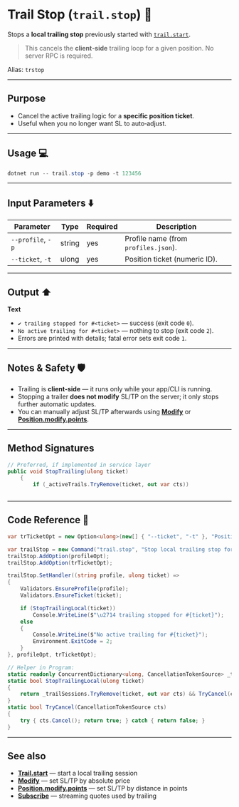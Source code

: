 # Trail Stop (`trail.stop`) 🛑

Stops a **local trailing stop** previously started with [`trail.start`](./Trail.start.md).

> This cancels the **client‑side** trailing loop for a given position. No server RPC is required.

Alias: `trstop`

---

## Purpose

* Cancel the active trailing logic for a **specific position ticket**.
* Useful when you no longer want SL to auto‑adjust.

---

## Usage 💻

```powershell
dotnet run -- trail.stop -p demo -t 123456
```

---

## Input Parameters ⬇️

| Parameter         | Type   | Required | Description                          |
| ----------------- | ------ | -------- | ------------------------------------ |
| `--profile`, `-p` | string | yes      | Profile name (from `profiles.json`). |
| `--ticket`, `-t`  | ulong  | yes      | Position ticket (numeric ID).        |

---

## Output ⬆️

**Text**

* `✔ trailing stopped for #<ticket>` — success (exit code `0`).
* `No active trailing for #<ticket>` — nothing to stop (exit code `2`).
* Errors are printed with details; fatal error sets exit code `1`.

---

## Notes & Safety 🛡️

* Trailing is **client‑side** — it runs only while your app/CLI is running.
* Stopping a trailer **does not modify** SL/TP on the server; it only stops further automatic updates.
* You can manually adjust SL/TP afterwards using **[Modify](./Modify.md)** or **[Position.modify.points](./Position.modify.points.md)**.

---

## Method Signatures 

```csharp
// Preferred, if implemented in service layer
public void StopTrailing(ulong ticket)
    {
        if (_activeTrails.TryRemove(ticket, out var cts))
        
```
---

## Code Reference 🧩

```csharp
var trTicketOpt = new Option<ulong>(new[] { "--ticket", "-t" }, "Position ticket") { IsRequired = true };

var trailStop = new Command("trail.stop", "Stop local trailing stop for a position");
trailStop.AddOption(profileOpt);
trailStop.AddOption(trTicketOpt);

trailStop.SetHandler((string profile, ulong ticket) =>
{
    Validators.EnsureProfile(profile);
    Validators.EnsureTicket(ticket);

    if (StopTrailingLocal(ticket))
        Console.WriteLine($"\u2714 trailing stopped for #{ticket}");
    else
    {
        Console.WriteLine($"No active trailing for #{ticket}");
        Environment.ExitCode = 2;
    }
}, profileOpt, trTicketOpt);

// Helper in Program:
static readonly ConcurrentDictionary<ulong, CancellationTokenSource> _trailSessions = new();
static bool StopTrailingLocal(ulong ticket)
{
    return _trailSessions.TryRemove(ticket, out var cts) && TryCancel(cts);
}
static bool TryCancel(CancellationTokenSource cts)
{
    try { cts.Cancel(); return true; } catch { return false; }
}
```

---

## See also

* **[Trail.start](./Trail.start.md)** — start a local trailing session
* **[Modify](./Modify.md)** — set SL/TP by absolute price
* **[Position.modify.points](./Position.modify.points.md)** — set SL/TP by distance in points
* **[Subscribe](../Streaming/Subscribe.md)** — streaming quotes used by trailing
